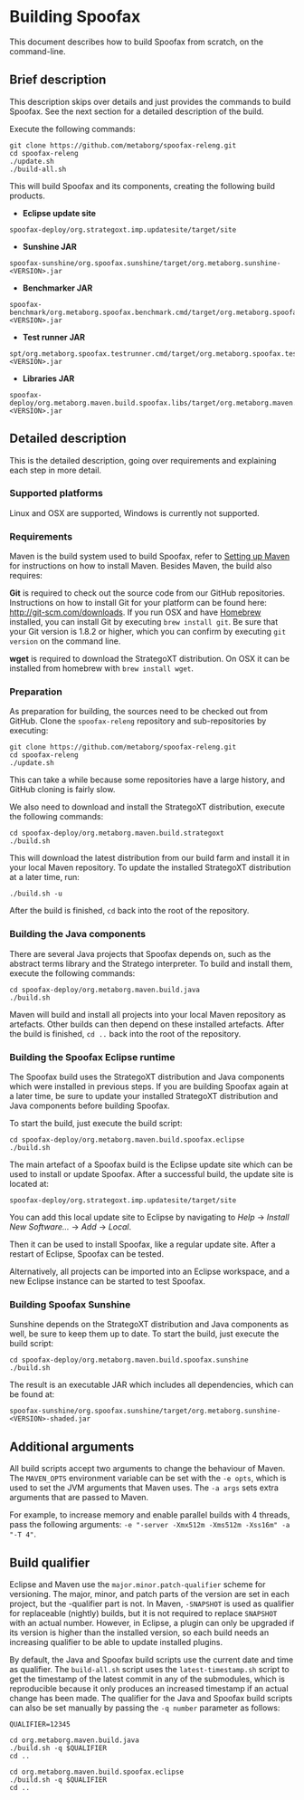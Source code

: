 # Building Spoofax

This document describes how to build Spoofax from scratch, on the command-line.

## Brief description

This description skips over details and just provides the commands to build Spoofax. See the next section for a detailed description of the build.

Execute the following commands:

    git clone https://github.com/metaborg/spoofax-releng.git
    cd spoofax-releng
    ./update.sh
    ./build-all.sh

This will build Spoofax and its components, creating the following build products.

* **Eclipse update site**
```
spoofax-deploy/org.strategoxt.imp.updatesite/target/site
```

* **Sunshine JAR**
```
spoofax-sunshine/org.spoofax.sunshine/target/org.metaborg.sunshine-<VERSION>.jar
```

* **Benchmarker JAR**
```
spoofax-benchmark/org.metaborg.spoofax.benchmark.cmd/target/org.metaborg.spoofax.benchmark.cmd-<VERSION>.jar
```

* **Test runner JAR**
```
spt/org.metaborg.spoofax.testrunner.cmd/target/org.metaborg.spoofax.testrunner.cmd-<VERSION>.jar
```

* **Libraries JAR**
```
spoofax-deploy/org.metaborg.maven.build.spoofax.libs/target/org.metaborg.maven.build.spoofax.libs-<VERSION>.jar
```
    
## Detailed description

This is the detailed description, going over requirements and explaining each step in more detail.

### Supported platforms

Linux and OSX are supported, Windows is currently not supported.

### Requirements

Maven is the build system used to build Spoofax, refer to [Setting up Maven](setting-up-maven.md) for instructions on how to install Maven. Besides Maven, the build also requires:

**Git** is required to check out the source code from our GitHub repositories. Instructions on how to install Git for your platform can be found here: <http://git-scm.com/downloads>. If you run OSX and have [Homebrew](http://brew.sh/) installed, you can install Git by executing `brew install git`. Be sure that your Git version is 1.8.2 or higher, which you can confirm by executing `git version` on the command line.

**wget** is required to download the StrategoXT distribution. On OSX it can be installed from homebrew with `brew install wget`.

### Preparation

As preparation for building, the sources need to be checked out from GitHub. Clone the `spoofax-releng` repository and sub-repositories by executing:

    git clone https://github.com/metaborg/spoofax-releng.git
    cd spoofax-releng
    ./update.sh
    
This can take a while because some repositories have a large history, and GitHub cloning is fairly slow.

We also need to download and install the StrategoXT distribution, execute the following commands:

    cd spoofax-deploy/org.metaborg.maven.build.strategoxt
    ./build.sh
    
This will download the latest distribution from our build farm and install it in your local Maven repository. To update the installed StrategoXT distribution at a later time, run:

    ./build.sh -u
    
After the build is finished, `cd` back into the root of the repository.

### Building the Java components

There are several Java projects that Spoofax depends on, such as the abstract terms library and the Stratego interpreter. To build and install them, execute the following commands:

    cd spoofax-deploy/org.metaborg.maven.build.java
    ./build.sh
    
Maven will build and install all projects into your local Maven repository as artefacts. Other builds can then depend on these installed artefacts. After the build is finished, `cd ..` back into the root of the repository.

### Building the Spoofax Eclipse runtime

The Spoofax build uses the StrategoXT distribution and Java components which were installed in previous steps. If you are building Spoofax again at a later time, be sure to update your installed StrategoXT distribution and Java components before building Spoofax.

To start the build, just execute the build script:
    
    cd spoofax-deploy/org.metaborg.maven.build.spoofax.eclipse
    ./build.sh

The main artefact of a Spoofax build is the Eclipse update site which can be used to install or update Spoofax. After a successful build, the update site is located at:

    spoofax-deploy/org.strategoxt.imp.updatesite/target/site

You can add this local update site to Eclipse by navigating to _Help_ &rarr; _Install New Software..._ &rarr; _Add_ &rarr; _Local_.
    
Then it can be used to install Spoofax, like a regular update site. After a restart of Eclipse, Spoofax can be tested.

Alternatively, all projects can be imported into an Eclipse workspace, and a new Eclipse instance can be started to test Spoofax.

### Building Spoofax Sunshine

Sunshine depends on the StrategoXT distribution and Java components as well, be sure to keep them up to date. To start the build, just execute the build script:
    
    cd spoofax-deploy/org.metaborg.maven.build.spoofax.sunshine
    ./build.sh
    
The result is an executable JAR which includes all dependencies, which can be found at:

    spoofax-sunshine/org.spoofax.sunshine/target/org.metaborg.sunshine-<VERSION>-shaded.jar

## Additional arguments

All build scripts accept two arguments to change the behaviour of Maven. The `MAVEN_OPTS` environment variable can be set with the `-e opts`, which is used to set the JVM arguments that Maven uses. The `-a args` sets extra arguments that are passed to Maven.

For example, to increase memory and enable parallel builds with 4 threads, pass the following arguments: `-e "-server -Xmx512m -Xms512m -Xss16m" -a "-T 4"`.


## Build qualifier

Eclipse and Maven use the `major.minor.patch-qualifier` scheme for versioning. The major, minor, and patch parts of the version are set in each project, but the -qualifier part is not. In Maven, `-SNAPSHOT` is used as qualifier for replaceable (nightly) builds, but it is not required to replace `SNAPSHOT` with an actual number. However, in Eclipse, a plugin can only be upgraded if its version is higher than the installed version, so each build needs an increasing qualifier to be able to update installed plugins.

By default, the Java and Spoofax build scripts use the current date and time as qualifier. The `build-all.sh` script uses the `latest-timestamp.sh` script to get the timestamp of the latest commit in any of the submodules, which is reproducible because it only produces an increased timestamp if an actual change has been made. The qualifier for the Java and Spoofax build scripts can also be set manually by passing the `-q number` parameter as follows:

```
QUALIFIER=12345

cd org.metaborg.maven.build.java
./build.sh -q $QUALIFIER
cd ..

cd org.metaborg.maven.build.spoofax.eclipse
./build.sh -q $QUALIFIER
cd ..
```
